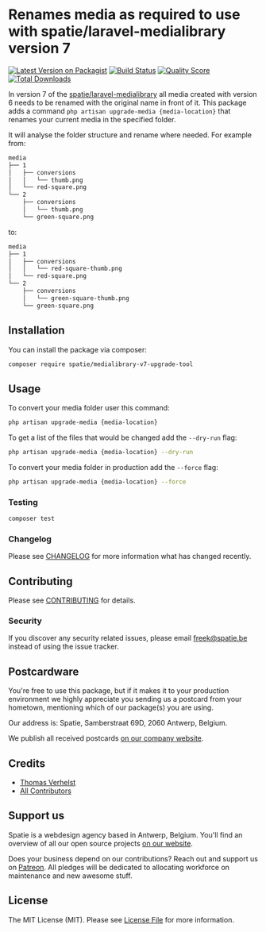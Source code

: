 # Renames media as required to use with spatie/laravel-medialibrary version 7 

[![Latest Version on Packagist](https://img.shields.io/packagist/v/spatie/medialibrary-v7-upgrade-tool.svg?style=flat-square)](https://packagist.org/packages/spatie/medialibrary-v7-upgrade-tool)
[![Build Status](https://img.shields.io/travis/spatie/medialibrary-v7-upgrade-tool/master.svg?style=flat-square)](https://travis-ci.org/spatie/medialibrary-v7-upgrade-tool)
[![Quality Score](https://img.shields.io/scrutinizer/g/spatie/medialibrary-v7-upgrade-tool.svg?style=flat-square)](https://scrutinizer-ci.com/g/spatie/medialibrary-v7-upgrade-tool)
[![Total Downloads](https://img.shields.io/packagist/dt/spatie/medialibrary-v7-upgrade-tool.svg?style=flat-square)](https://packagist.org/packages/spatie/medialibrary-v7-upgrade-tool)

In version 7 of the [spatie/laravel-medialibrary](https://github.com/spatie/laravel-medialibrary) all media created with version 6 needs to be renamed with the original name in front of it.
This package adds a command `php artisan upgrade-media {media-location}` that renames your current media in the specified folder.

It will analyse the folder structure and rename where needed.
For example from:

```bash
media 
├── 1
│   ├── conversions
│   │   └── thumb.png
│   └── red-square.png
└── 2
    ├── conversions
    │   └── thumb.png
    └── green-square.png
```

to:

```bash
media 
├── 1
│   ├── conversions
│   │   └── red-square-thumb.png
│   └── red-square.png
└── 2
    ├── conversions
    │   └── green-square-thumb.png
    └── green-square.png
```

## Installation

You can install the package via composer:

```bash
composer require spatie/medialibrary-v7-upgrade-tool
```

## Usage

To convert your media folder user this command:

``` bash
php artisan upgrade-media {media-location}
```

To get a list of the files that would be changed add the `--dry-run` flag:

``` bash
php artisan upgrade-media {media-location} --dry-run
```

To convert your media folder in production add the `--force` flag:

``` bash
php artisan upgrade-media {media-location} --force
```

### Testing

``` bash
composer test
```

### Changelog

Please see [CHANGELOG](CHANGELOG.md) for more information what has changed recently.

## Contributing

Please see [CONTRIBUTING](CONTRIBUTING.md) for details.

### Security

If you discover any security related issues, please email freek@spatie.be instead of using the issue tracker.

## Postcardware

You're free to use this package, but if it makes it to your production environment we highly appreciate you sending us a postcard from your hometown, mentioning which of our package(s) you are using.

Our address is: Spatie, Samberstraat 69D, 2060 Antwerp, Belgium.

We publish all received postcards [on our company website](https://spatie.be/en/opensource/postcards).

## Credits

- [Thomas Verhelst](https://github.com/TVke)
- [All Contributors](../../contributors)

## Support us

Spatie is a webdesign agency based in Antwerp, Belgium. You'll find an overview of all our open source projects [on our website](https://spatie.be/opensource).

Does your business depend on our contributions? Reach out and support us on [Patreon](https://www.patreon.com/spatie). 
All pledges will be dedicated to allocating workforce on maintenance and new awesome stuff.

## License

The MIT License (MIT). Please see [License File](LICENSE.md) for more information.
